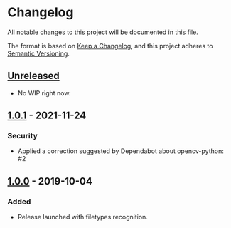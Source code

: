 # Changelog

All notable changes to this project will be documented in this file.

The format is based on [Keep a Changelog](https://keepachangelog.com/en/1.0.0/),
and this project adheres to [Semantic Versioning](https://semver.org/spec/v2.0.0.html).

## [Unreleased]

- No WIP right now.

## [1.0.1] - 2021-11-24

### Security

- Applied a correction suggested by Dependabot about opencv-python: #2

## [1.0.0] - 2019-10-04

### Added

- Release launched with filetypes recognition.

[unreleased]: https://github.com/pedrohenriquerissato/ImageViewer/compare/...HEAD
[1.0.1]: https://github.com/pedrohenriquerissato/ImageViewer/compare/1.0.0...1.0.1
[1.0.0]: https://github.com/pedrohenriquerissato/ImageViewer/releases/tag/1.0.0
